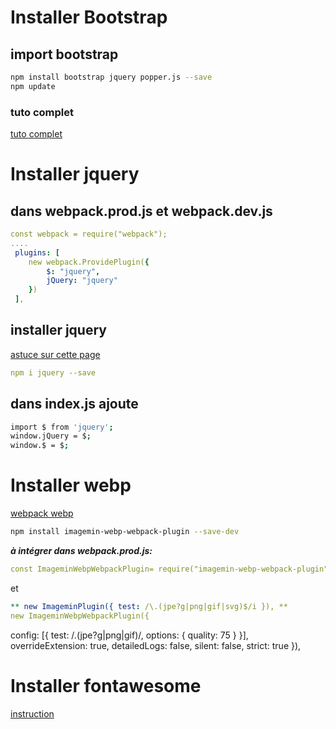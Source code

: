 # Installer Bootstrap

## import bootstrap

```bash
npm install bootstrap jquery popper.js --save
npm update
```

### tuto complet
[tuto complet](https://stevenwestmoreland.com/2018/01/how-to-include-bootstrap-in-your-project-with-webpack.html)

# Installer jquery
## dans webpack.prod.js et webpack.dev.js

```yaml
const webpack = require("webpack");
....
 plugins: [
    new webpack.ProvidePlugin({
        $: "jquery",
        jQuery: "jquery"
    })
 ],
 ```

## installer jquery

[astuce sur cette page](https://stackoverflow.com/questions/28969861/managing-jquery-plugin-dependency-in-webpack)

```yaml
npm i jquery --save
```

## dans index.js ajoute

```bash
import $ from 'jquery';
window.jQuery = $;
window.$ = $;
```

# Installer webp

[webpack webp](https://www.npmjs.com/package/imagemin-webp-webpack-plugin)

```bash
npm install imagemin-webp-webpack-plugin --save-dev
```

***à intégrer dans webpack.prod.js:***

```yaml
const ImageminWebpWebpackPlugin= require("imagemin-webp-webpack-plugin");
```

et

```yaml
** new ImageminPlugin({ test: /\.(jpe?g|png|gif|svg)$/i }), **
new ImageminWebpWebpackPlugin({
```

config: [{ test: /.(jpe?g|png|gif)/, options: { quality: 75 } }], overrideExtension: true, detailedLogs: false, silent: false, strict: true }),

# Installer fontawesome

[instruction]([https://cdnjs.cloudflare.com/ajax/libs/ionicons/4.5.6/css/ionicons.min.css](https://bytepursuits.com/using-webpack-5-with-font-awesome-5))
